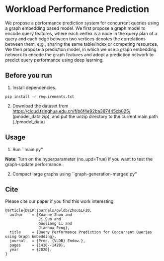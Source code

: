 Workload Performance Prediction
====

We propose a performance prediction system for concurrent queries using a graph embedding based model. We first propose a graph model to encode query features, where each vertex is a node in the query plan of a query and each edge between two vertices denotes the correlations between them, e.g., sharing the same table/index or competing resources. We then propose a prediction model, in which we use a graph embedding network to encode the graph features and adopt a prediction network to predict query performance using deep learning.

## Before you run

1. Install dependencies.

```
pip install -r requirements.txt
```

2. Download the dataset from https://cloud.tsinghua.edu.cn/f/b6f4e92ba387445cb825/  (pmodel_data.zip), and put the unzip directory to the current main path (./pmodel_data)

## Usage

1. Run ``main.py''

**Note**: Turn on the hyperparameter (no_upd=True) if you want to test the graph-update performance.

2. Compact large graphs using ``graph-generation-merged.py''


## Cite

Please cite our paper if you find this work interesting:

```
@article{DBLP:journals/pvldb/ZhouSLF20,
  author    = {Xuanhe Zhou and
               Ji Sun and
               Guoliang Li and
               Jianhua Feng},
  title     = {Query Performance Prediction for Concurrent Queries using Graph Embedding},
  journal   = {Proc. {VLDB} Endow.},
  pages     = {1416--1428},
  year      = {2020},
}
```
